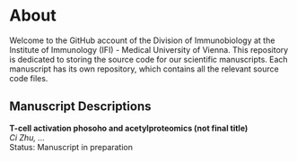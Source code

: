 # About

Welcome to the GitHub account of the Division of Immunobiology at the Institute of Immunology (IFI) - Medical University of Vienna. This repository is dedicated to storing the source code for our scientific manuscripts. Each manuscript has its own repository, which contains all the relevant source code files. <br>



## Manuscript Descriptions

**T-cell activation phosoho and acetylproteomics (not final title)**<br>
*Ci Zhu, ...*<br>
Status: Manuscript in preparation<br>
